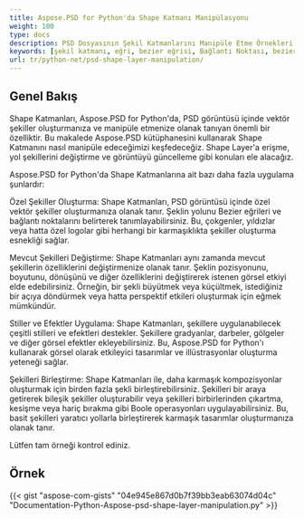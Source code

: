 ```yaml
---
title: Aspose.PSD for Python'da Shape Katmanı Manipülasyonu
weight: 100
type: docs
description: PSD Dosyasının Şekil Katmanlarını Manipüle Etme Örnekleri
keywords: [şekil katmanı, eğri, bezier eğrisi, Bağlantı Noktası, bezier düğümleri, psd api, python, kod örneği]
url: tr/python-net/psd-shape-layer-manipulation/
---
```


## **Genel Bakış**
Shape Katmanları, Aspose.PSD for Python'da, PSD görüntüsü içinde vektör şekiller oluşturmanıza ve manipüle etmenize olanak tanıyan önemli bir özelliktir. Bu makalede Aspose.PSD kütüphanesini kullanarak Shape Katmanını nasıl manipüle edeceğimizi keşfedeceğiz. Shape Layer'a erişme, yol şekillerini değiştirme ve görüntüyü güncelleme gibi konuları ele alacağız.

Aspose.PSD for Python'da Shape Katmanlarına ait bazı daha fazla uygulama şunlardır:

Özel Şekiller Oluşturma: Shape Katmanları, PSD görüntüsü içinde özel vektör şekiller oluşturmanıza olanak tanır. Şeklin yolunu Bezier eğrileri ve bağlantı noktalarını belirterek tanımlayabilirsiniz. Bu, çokgenler, yıldızlar veya hatta özel logolar gibi herhangi bir karmaşıklıkta şekiller oluşturma esnekliği sağlar.

Mevcut Şekilleri Değiştirme: Shape Katmanları aynı zamanda mevcut şekillerin özelliklerini değiştirmenize olanak tanır. Şeklin pozisyonunu, boyutunu, dönüşünü ve diğer özelliklerini değiştirerek istenen görsel etkiyi elde edebilirsiniz. Örneğin, bir şekli büyütmek veya küçültmek, istediğiniz bir açıya döndürmek veya hatta perspektif etkileri oluşturmak için eğmek mümkündür.

Stiller ve Efektler Uygulama: Shape Katmanları, şekillere uygulanabilecek çeşitli stilleri ve efektleri destekler. Şekillere gradyanlar, darbeler, gölgeler ve diğer görsel efektler ekleyebilirsiniz. Bu, Aspose.PSD for Python'ı kullanarak görsel olarak etkileyici tasarımlar ve illüstrasyonlar oluşturma yeteneği sağlar.

Şekilleri Birleştirme: Shape Katmanları ile, daha karmaşık kompozisyonlar oluşturmak için birden fazla şekli birleştirebilirsiniz. Şekilleri bir araya getirerek bileşik şekiller oluşturabilir veya şekilleri birbirlerinden çıkartma, kesişme veya hariç bırakma gibi Boole operasyonları uygulayabilirsiniz. Bu, basit şekilleri yaratıcı yollarla birleştirerek karmaşık tasarımlar oluşturmanıza olanak tanır.

Lütfen tam örneği kontrol ediniz.

## **Örnek**
{{< gist "aspose-com-gists" "04e945e867d0b7f39bb3eab63074d04c" "Documentation-Python-Aspose-psd-shape-layer-manipulation.py" >}}
